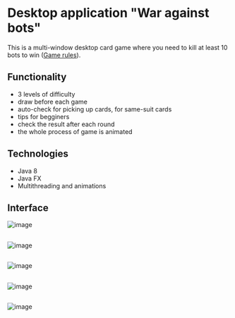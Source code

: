 # Desktop application "War against bots"
This is a multi-window desktop card game where you need to kill at least 10 bots to win ([Game rules](http://de.shram.kiev.ua/games/cards/2_voina_s_botami.shtml)).
## Functionality
* 3 levels of difficulty
* draw before each game
* auto-check for picking up cards, for same-suit cards
* tips for begginers
* check the result after each round
* the whole process of game is animated
## Technologies
* Java 8
* Java FX
* Multithreading and animations
## Interface
![image](https://user-images.githubusercontent.com/89968126/222858114-3169b021-444e-4605-8a74-db122c4a7d5f.png)
##
![image](https://user-images.githubusercontent.com/89968126/222857965-65d7f01c-89b7-4378-9032-207ecbc06bc1.png)
##
![image](https://user-images.githubusercontent.com/89968126/222857647-94aa9a7d-7d65-4d3a-b774-27f4bdf665d3.png)
##
![image](https://user-images.githubusercontent.com/89968126/222857758-d41afa05-1982-447c-842c-2753f8c67cc2.png)
##
![image](https://user-images.githubusercontent.com/89968126/222857819-9d727b2a-275a-440d-a09c-a1f38a60ab68.png)


